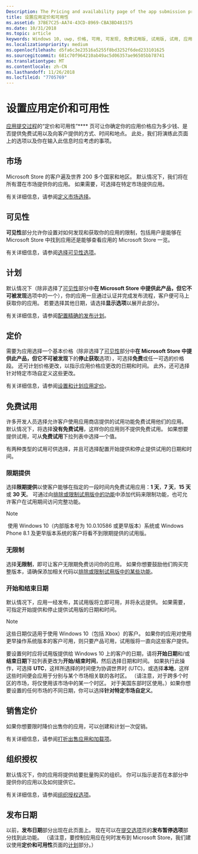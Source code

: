 ```yaml
---
Description: The Pricing and availability page of the app submission process lets you determine how much your app will cost, whether you'll offer a free trial, and how, when, and where it will be available to customers.
title: 设置应用定价和可用性
ms.assetid: 37BE7C25-AA74-43CD-8969-CBA3BD481575
ms.date: 10/31/2018
ms.topic: article
keywords: Windows 10, uwp, 价格, 可用, 可发现, 免费试用版, 试用版, 试用, 应用, 发布日期
ms.localizationpriority: medium
ms.openlocfilehash: d5fa6c3e23516a5255f8bd3252f6ded233101625
ms.sourcegitcommit: 681c70f964210ab49ac5d06357ae96505bb78741
ms.translationtype: MT
ms.contentlocale: zh-CN
ms.lasthandoff: 11/26/2018
ms.locfileid: "7705769"
---
```

# <a name="set-app-pricing-and-availability"></a>设置应用定价和可用性


[应用提交过程](app-submissions.md)的“定价和可用性”**** 页可让你确定你的应用价格应为多少钱、是否提供免费试用以及向客户提供的方式、时间和地点。 此处，我们将演练此页面上的选项以及你在输入此信息时应考虑的事项。


## <a name="markets"></a>市场

Microsoft Store 的客户遍及世界 200 多个国家和地区。 默认情况下，我们将在所有潜在市场提供你的应用。 如果需要，可选择在特定市场提供应用。 

有关详细信息，请参阅[定义市场选择](define-pricing-and-market-selection.md)。


## <a name="visibility"></a>可见性

**可见性**部分允许你设置对如何发现和获取你的应用的限制，包括用户是能够在 Microsoft Store 中找到应用还是能够查看应用的 Microsoft Store 一览。

有关详细信息，请参阅[选择可见性选项](choose-visibility-options.md)。


## <a name="schedule"></a>计划

默认情况下（除非选择了[可见性](choose-visibility-options.md#discoverability)部分中**在 Microsoft Store 中提供此产品，但它不可被发现**选项中的一个），你的应用一旦通过认证并完成发布流程，客户便可马上获取你的应用。 若要选择其他日期，请选择**显示选项**以展开此部分。 

有关详细信息，请参阅[配置精确的发布计划](configure-precise-release-scheduling.md)。


## <a name="pricing"></a>定价

需要为应用选择一个基本价格（除非选择了[可见性](choose-visibility-options.md#discoverability)部分中**在 Microsoft Store 中提供此产品，但它不可被发现**下的**停止获取**选项），可选择**免费**或任一可选的价格段。 还可计划价格更改，以指示应用价格应更改的日期和时间。 此外，还可选择针对特定市场自定义这些更改。 

有关详细信息，请参阅[设置和计划应用定价](set-and-schedule-app-pricing.md)。


## <a name="free-trial"></a>免费试用

许多开发人员选择允许客户使用应用商店提供的试用功能免费试用他们的应用。 默认情况下，将选择**没有免费试用**，这样你的应用则不提供免费试用。 如果想要提供试用，可从**免费试用**下拉列表中选择一个值。

有两种类型的试用可供选择，并且可选择配置开始提供和停止提供试用的日期和时间。

### <a name="time-limited"></a>限期提供

选择**限期提供**以使客户能够在指定的一段时间内免费试用应用：**1 天**，**7 天**，**15 天**或 **30 天**。 可通过向[排除或限制试用版中的功能](../monetize/in-app-purchases-and-trials.md)中添加代码来限制功能，也可允许客户在试用期间访问完整功能。 
> [!NOTE]
> 使用 Windows 10（内部版本号为 10.0.10586 或更早版本）系统或 Windows Phone 8.1 及更早版本系统的客户将看不到限期提供的试用版。

### <a name="unlimited"></a>无限制

选择**无限制**，即可让客户无限期免费访问你的应用。 如果你想要鼓励他们购买完整版本，请确保添加相关代码以[排除或限制试用版中的某些功能](../monetize/in-app-purchases-and-trials.md)。

### <a name="start-and-end-dates"></a>开始和结束日期

默认情况下，应用一经发布，其试用版将立即可用，并将永远提供。 如果需要，可指定开始提供和停止提供试用版的日期和时间。 

>[!NOTE]
> 这些日期仅适用于使用 Windows 10（包括 Xbox）的客户。 如果你的应用对使用更早操作系统版本的客户可用，则只要产品可用，试用版将一直向这些客户提供。 

要设置何时应将试用版提供给 Windows 10 上的客户的日期，请将**开始日期**和/或**结束日期**下拉列表更改为**开始/结束时间**，然后选择日期和时间。 如果执行此操作，可选择 **UTC**，这样所选择的时间便为协调世界时 (UTC)，或选择**本地**，这样这些时间便会应用于分别与某个市场相关联的各时区。 （请注意，对于跨多个时区的市场，将仅使用该市场中的某一个时区。 对于美国东部时区使用。）如果你想要设置的任何市场的不同日期，你可以选择**针对特定市场自定义**。


## <a name="sale-pricing"></a>销售定价

如果你想要限时降价出售你的应用，可以创建和计划一次促销。

有关详细信息，请参阅[打折出售应用和加载项](put-apps-and-add-ons-on-sale.md)。


## <a name="organizational-licensing"></a>组织授权

默认情况下，你的应用将提供给要批量购买的组织。 你可以指示是否在本部分中提供你的应用以及如何提供它。

有关详细信息，请参阅[组织授权选项](organizational-licensing.md)。


## <a name="publish-date"></a>发布日期

以前，**发布日期**部分出现在此页面上。 现在可以在[提交选项](manage-submission-options.md)页的**发布暂停选项**部分找到此功能。 （请注意，要控制应用应在何时发布到 Microsoft Store，我们建议使用**定价和可用性**页面的[计划](configure-precise-release-scheduling.md)部分。）


